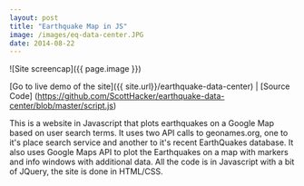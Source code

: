 ```yaml
---
layout: post
title: "Earthquake Map in JS"
image: /images/eq-data-center.JPG
date: 2014-08-22
---
```


![Site screencap]({{ page.image }})

[Go to live demo of the site]({{ site.url}}/earthquake-data-center) |
[Source Code] (https://github.com/ScottHacker/earthquake-data-center/blob/master/script.js)

This is a website in Javascript that plots earthquakes on a Google Map based on user search terms. It uses two API calls to geonames.org, one to it's place search service and another to it's recent EarthQuakes database. It also uses Google Maps API to plot the Earthquakes on a map with markers and info windows with additional data. All the code is in Javascript with a bit of JQuery, the site is done in HTML/CSS.